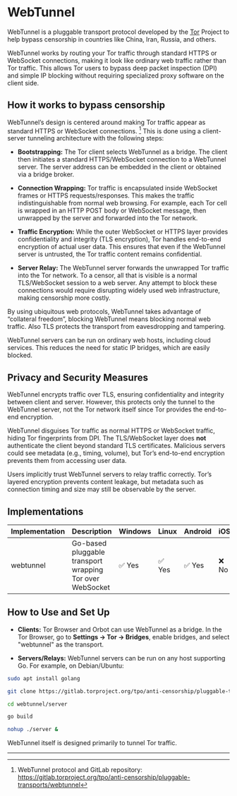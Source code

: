 # WebTunnel

WebTunnel is a pluggable transport protocol developed by the [Tor](/guide/censorship_resistant_networks/tor_network) Project to help bypass censorship in countries like China, Iran, Russia, and others.

WebTunnel works by routing your Tor traffic through standard HTTPS or WebSocket connections, making it look like ordinary web traffic rather than Tor traffic. This allows Tor users to bypass deep packet inspection (DPI) and simple IP blocking without requiring specialized proxy software on the client side.
## How it works to bypass censorship

WebTunnel’s design is centered around making Tor traffic appear as standard HTTPS or WebSocket connections. [^1] This is done using a client-server tunneling architecture with the following steps:

- **Bootstrapping:** The Tor client selects WebTunnel as a bridge. The client then initiates a standard HTTPS/WebSocket connection to a WebTunnel server. The server address can be embedded in the client or obtained via a bridge broker.
    
- **Connection Wrapping:** Tor traffic is encapsulated inside WebSocket frames or HTTPS requests/responses. This makes the traffic indistinguishable from normal web browsing. For example, each Tor cell is wrapped in an HTTP POST body or WebSocket message, then unwrapped by the server and forwarded into the Tor network.
    
- **Traffic Encryption:** While the outer WebSocket or HTTPS layer provides confidentiality and integrity (TLS encryption), Tor handles end-to-end encryption of actual user data. This ensures that even if the WebTunnel server is untrusted, the Tor traffic content remains confidential.
    
- **Server Relay:** The WebTunnel server forwards the unwrapped Tor traffic into the Tor network. To a censor, all that is visible is a normal TLS/WebSocket session to a web server. Any attempt to block these connections would require disrupting widely used web infrastructure, making censorship more costly.

By using ubiquitous web protocols, WebTunnel takes advantage of “collateral freedom”, blocking WebTunnel means blocking normal web traffic. Also TLS protects the transport from eavesdropping and tampering.

WebTunnel servers can be run on ordinary web hosts, including cloud services. This reduces the need for static IP bridges, which are easily blocked.

## Privacy and Security Measures

WebTunnel encrypts traffic over TLS, ensuring confidentiality and integrity between client and server. However, this protects only the tunnel to the WebTunnel server, not the Tor network itself since Tor provides the end-to-end encryption.

WebTunnel disguises Tor traffic as normal HTTPS or WebSocket traffic, hiding Tor fingerprints from DPI. The TLS/WebSocket layer does **not** authenticate the client beyond standard TLS certificates. Malicious servers could see metadata (e.g., timing, volume), but Tor’s end-to-end encryption prevents them from accessing user data.

Users implicitly trust WebTunnel servers to relay traffic correctly. Tor’s layered encryption prevents content leakage, but metadata such as connection timing and size may still be observable by the server.

## Implementations
| Implementation | Description                                              | Windows | Linux | Android | iOS  | macOS |
| -------------- | -------------------------------------------------------- | ------- | ----- | ------- | ---- | ----- |
| webtunnel      | Go-based pluggable transport wrapping Tor over WebSocket | ✅ Yes   | ✅ Yes | ✅ Yes   | ❌ No | ✅ Yes |
## How to Use and Set Up

* **Clients:** Tor Browser and Orbot can use WebTunnel as a bridge. In the Tor Browser, go to **Settings → Tor → Bridges**, enable bridges, and select "webtunnel" as the transport.

* **Servers/Relays:** WebTunnel servers can be run on any host supporting Go. For example, on Debian/Ubuntu:

```bash
sudo apt install golang

git clone https://gitlab.torproject.org/tpo/anti-censorship/pluggable-transports/webtunnel.git

cd webtunnel/server

go build

nohup ./server &
```

WebTunnel itself is designed primarily to tunnel Tor traffic.

---

[^1]: WebTunnel protocol and GitLab repository: https://gitlab.torproject.org/tpo/anti-censorship/pluggable-transports/webtunnel
